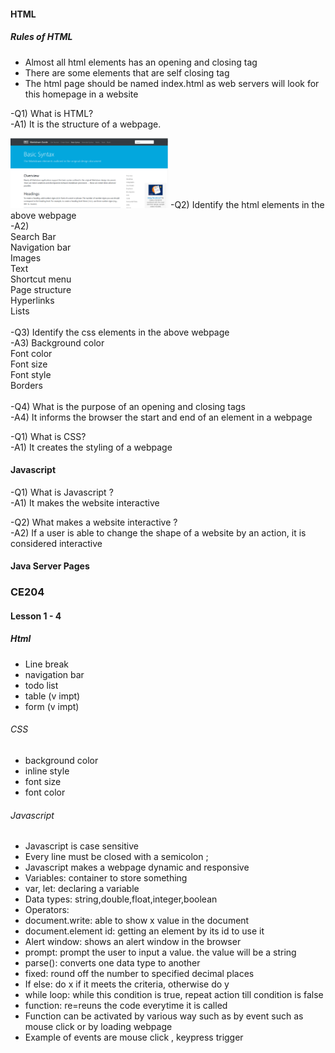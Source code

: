 #### HTML
##### Rules of HTML
- Almost all html elements has an opening and closing tag <br>
- There are some elements that are self closing tag <br>
- The html page should be named index.html as web servers will look for this homepage in a website <br/>

-Q1) What is HTML? <br>
-A1) It is the structure of a webpage.

  
<img src="/assets/html_example.PNG" alt="MarineGEO circle logo" width="50%"/>  
-Q2) Identify the html elements in the above webpage <br>
-A2) <br>
     Search Bar <br>
     Navigation bar <br>
     Images <br>
     Text <br>
     Shortcut menu <br/>
     Page structure <br/>
     Hyperlinks <br/>
     Lists <br/>
     <br/>
-Q3) Identify the css elements in the above webpage <br/>
-A3) 
Background color <br/>
Font color <br/>
Font size <br/>
Font style <br/>
Borders <br/>
<br/>
-Q4) What is the purpose of an opening and closing tags <br/>
-A4) It informs the browser the start and end of an element in a webpage <br/>

-Q1) What is CSS? <br/>
-A1) It creates the styling of a webpage <br/>

#### Javascript
-Q1) What is Javascript ? <br/>
-A1) It makes the website interactive <br/>

-Q2) What makes a website interactive ? <br/>
-A2) If a user is able to change the shape of a website by an action, it is considered interactive <br/>

#### Java Server Pages




### CE204 
#### Lesson 1 - 4 

##### Html
- Line break
- navigation bar
- todo list
- table (v impt)
- form (v impt)

###### CSS  <br/>
- background color  <br/>
- inline style  <br/>
- font size  <br/>
- font color  <br/>


###### Javascript 
- Javascript is case sensitive <br/>
- Every line must be closed with a semicolon ; </br>
- Javascript makes a webpage dynamic and responsive </br>
- Variables: container to store something  <br/>
- var, let: declaring a variable
- Data types: string,double,float,integer,boolean  <br/>
- Operators:  <br/>
- document.write: able to show x value in the document <br/>
- document.element id: getting an element by its id to use it <br/>
- Alert window: shows an alert window in the browser <br/>
- prompt: prompt the user to input a value. the value will be a string <br/>
- parse(): converts one data type to another <br/>
- fixed: round off the number to specified decimal places <br/>
- If else: do x if it meets the criteria, otherwise do y <br/>
- while loop: while this condition is true, repeat action till condition is false <br/>
- function: re=reuns the code everytime it is called </br>
- Function can be activated by various way such as by event such as mouse click or by loading webpage </br>
- Example of events are mouse click , keypress trigger <br/>



